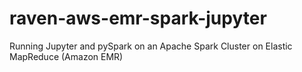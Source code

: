 # raven-aws-emr-spark-jupyter
Running Jupyter and pySpark on an Apache Spark Cluster on Elastic MapReduce (Amazon EMR)
